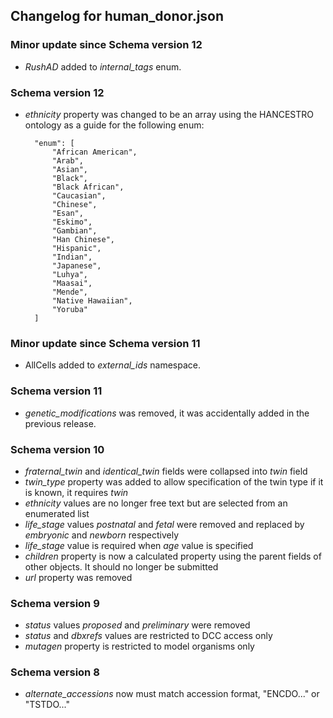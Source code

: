 ## Changelog for human_donor.json

### Minor update since Schema version 12
* *RushAD* added to *internal_tags* enum.

### Schema version 12

* *ethnicity* property was changed to be an array using the HANCESTRO ontology as a guide for the following enum:

        "enum": [
            "African American",
            "Arab",
            "Asian",
            "Black",
            "Black African",
            "Caucasian",
            "Chinese",
            "Esan",
            "Eskimo",
            "Gambian",
            "Han Chinese",
            "Hispanic",
            "Indian",
            "Japanese",
            "Luhya",
            "Maasai",
            "Mende",
            "Native Hawaiian",
            "Yoruba"
        ]

### Minor update since Schema version 11
* AllCells added to *external_ids* namespace.

### Schema version 11

* *genetic_modifications* was removed, it was accidentally added in the previous release.

### Schema version 10

* *fraternal_twin* and *identical_twin* fields were collapsed into *twin* field
* *twin_type* property was added to allow specification of the twin type if it is known, it requires *twin*
* *ethnicity* values are no longer free text but are selected from an enumerated list
* *life_stage* values *postnatal* and *fetal* were removed and replaced by *embryonic* and *newborn* respectively
* *life_stage* value is required when *age* value is specified
* *children* property is now a calculated property using the parent fields of other objects. It should no longer be submitted
* *url* property was removed

### Schema version 9

* *status* values *proposed* and *preliminary* were removed
* *status* and *dbxrefs* values are restricted to DCC access only
* *mutagen* property is restricted to model organisms only

### Schema version 8

* *alternate_accessions* now must match accession format, "ENCDO..." or "TSTDO..."
